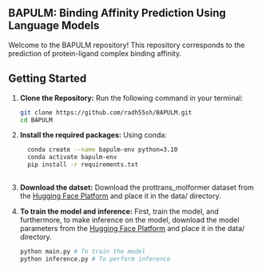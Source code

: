## BAPULM: Binding Affinity Prediction Using Language Models

Welcome to the BAPULM repository! This repository corresponds to the prediction of protein-ligand complex binding affinity.

## Getting Started

1. **Clone the Repository:**
    Run the following command in your terminal:

   ```bash
   git clone https://github.com/radh55sh/BAPULM.git
   cd BAPULM
2. **Install the required packages:**
   Using conda:
   ```bash
     conda create --name bapulm-env python=3.10
     conda activate bapulm-env
     pip install -r requirements.txt
  
4. **Download the datset:**
    Download the prottrans_molformer dataset from the [Hugging Face Platform](https://huggingface.co/datasets/radh25sh/BAPULM/tree/main) and place it in the data/ directory.
   
5. **To train the model and inference:**
   First, train the model, and furthermore, to make inference on the model, download the model parameters from the [Hugging Face Platform](https://huggingface.co/datasets/radh25sh/BAPULM/tree/main) and place it in the data/ directory.
   
     ```bash
     python main.py # To train the model
     python inference.py # To perform inference 
   

